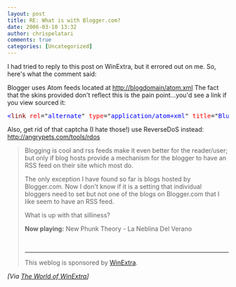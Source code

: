 ```yaml
---
layout: post
title: RE: What is with Blogger.com?
date: 2006-03-10 13:32
author: chrispelatari
comments: true
categories: [Uncategorized]
---
```

<p>I had tried to reply to this post on WinExtra, but it errored out on me. So, 
here's what the comment said:</p>
<p>Blogger uses Atom feeds located at <a href="http://blogdomain/atom.xml">http://blogdomain/atom.xml</a> The fact that 
the skins provided don't reflect this is the pain point...you'd see a link if 
you view sourced it:</p><pre><span style="color:blue;">&lt;</span><span style="color:maroon;">link</span> <span style="color:red;">rel</span>="<span style="color:blue;">alternate</span>" <span style="color:red;">type</span>="<span style="color:blue;">application/atom+xml</span>" <span style="color:red;">title</span>="<span style="color:blue;">Blue Phoenix</span>" <span style="color:red;">href</span>="<span style="color:blue;">atom.xml</span>" /<span style="color:blue;">&gt;</span></pre>
<p>Also, get rid of that captcha (I hate those!) use ReverseDoS instead: <a href="http://angrypets.com/tools/rdos">http://angrypets.com/tools/rdos</a></p>
<blockquote>
  <p>Blogging is cool and rss feeds make it even better for the reader/user; but 
  only if blog hosts provide a mechanism for the blogger to have an RSS feed on 
  their site which most do. </p>
  <p>The only exception I have found so far is blogs hosted by Blogger.com. Now 
  I don't know if it is a setting that individual bloggers need to set but not 
  one of the blogs on Blogger.com that I like seem to have an RSS feed. </p>
  <p>What is up with that silliness? </p>
  <p><strong>Now playing:</strong> New Phunk Theory - La Neblina Del Verano 
  </p><br />
  <hr />
  This weblog is sponsored by <a href="http://www.winextra.com">WinExtra</a>. 
</blockquote><i>[Via <a href="http://www.winextra.com/2006/03/10/What+Is+With+Bloggercom.aspx">The World 
of WinExtra</a>]</i> 
